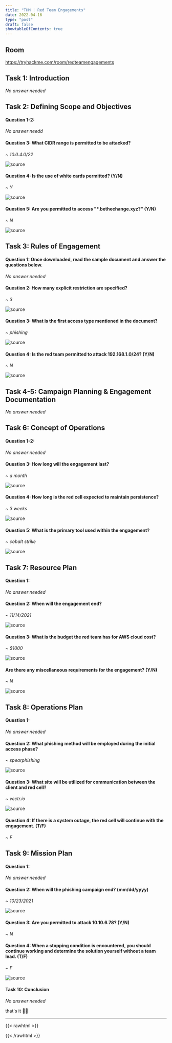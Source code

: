 ```yaml
---
title: "THM | Red Team Engagements"
date: 2022-04-16
type: "post"
draft: false
showtableOfContents: true
---
```


## Room

https://tryhackme.com/room/redteamengagements

## Task 1: Introduction

*No answer needed*

## Task 2:  Defining Scope and Objectives

#### Question 1-2: 

*No answer needd*

#### Question 3: What CIDR range is permitted to be attacked?

*~ 10.0.4.0/22*

![source](/images/write-ups/redteamengagements/2022.png)

#### Question 4: Is the use of white cards permitted? (Y/N)

*~ Y*

![source](/images/write-ups/redteamengagements/2022_1.png)

#### Question 5: Are you permitted to access "*.bethechange.xyz?" (Y/N)

*~ N*

![source](/images/write-ups/redteamengagements/2022_2.png)

##  Task 3: Rules of Engagement

#### Question 1: Once downloaded, read the sample document and answer the questions below.

*No answer needed*

#### Question 2: How many explicit restriction are specified?

*~ 3*

![source](/images/write-ups/redteamengagements/2022_3.png)

#### Question 3: What is the first access type mentioned in the document?

*~ phishing*

![source](/images/write-ups/redteamengagements/2022_4.png)

#### Question 4: Is the red team permitted to attack 192.168.1.0/24? (Y/N)

*~ N*

![source](/images/write-ups/redteamengagements/2022_5.png)

## Task 4-5: Campaign Planning & Engagement Documentation

*No answer needed*

## Task 6: Concept of Operations

#### Question 1-2: 

*No answer needed*

#### Question 3: How long will the engagement last?

*~ a month*

![source](/images/write-ups/redteamengagements/2022_6.png)

#### Question 4: How long is the red cell expected to maintain persistence?

*~ 3 weeks*

![source](/images/write-ups/redteamengagements/2022_7.png)

#### Question 5: What is the primary tool used within the engagement?

*~ cobalt strike*

![source](/images/write-ups/redteamengagements/2022_8.png)

## Task 7: Resource Plan

#### Question 1: 

*No answer needed*

#### Question 2: When will the engagement end?

*~ 11/14/2021*

![source](/images/write-ups/redteamengagements/2022_9.png)

#### Question 3: What is the budget the red team has for AWS cloud cost?

*~ $1000*

![source](/images/write-ups/redteamengagements/2022_10.png)
#### Are there any miscellaneous requirements for the engagement? (Y/N)

*~ N*

![source](/images/write-ups/redteamengagements/2022_11.png)

## Task 8: Operations Plan

#### Question 1: 

*No answer needed*

#### Question 2: What phishing method will be employed during the initial access phase?

*~ spearphishing*

![source](/images/write-ups/redteamengagements/2022_12.png)

#### Question 3: What site will be utilized for communication between the client and red cell?

*~ vectr.io*

![source](/images/write-ups/redteamengagements/2022_13.png)

#### Question 4: If there is a system outage, the red cell will continue with the engagement. (T/F)

*~ F*

## Task 9: Mission Plan

#### Question 1: 

*No answer needed*

#### Question 2: When will the phishing campaign end? (mm/dd/yyyy)

*~ 10/23/2021*

![source](/images/write-ups/redteamengagements/2022_14.png)

#### Question 3: Are you permitted to attack 10.10.6.78? (Y/N)

*~ N*

#### Question 4: When a stopping condition is encountered, you should continue working and determine the solution yourself without a team lead. (T/F)

*~ F*

![source](/images/write-ups/redteamengagements/2022_15.png)

#### Task 10: Conclusion

*No answer needed*

that's it ✌🏽

-------------------------------------------------------------
{{< rawhtml >}} 
 
{{< /rawhtml >}}